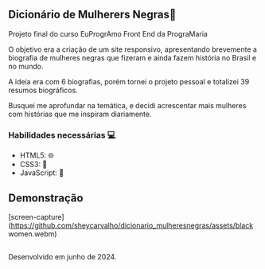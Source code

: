 ## Dicionário de Mulherers Negras🚀

Projeto final do curso EuProgrAmo Front End da PrograMaria

O objetivo era a criação de um site responsivo, apresentando brevemente a biografia de mulheres negras que fizeram e ainda fazem história no Brasil e no mundo.

A ideia era com 6 biografias, porém tornei o projeto pessoal e totalizei 39 resumos biográficos.

Busquei me aprofundar na temática, e decidi acrescentar mais mulheres com histórias que me inspiram diariamente.

### Habilidades necessárias 💻

- HTML5: 🌐
- CSS3: 🎨
- JavaScript: 🚀

## Demonstração
[screen-capture](https://github.com/sheycarvalho/dicionario_mulheresnegras/assets/black women.webm)


##
Desenvolvido em junho de 2024.
